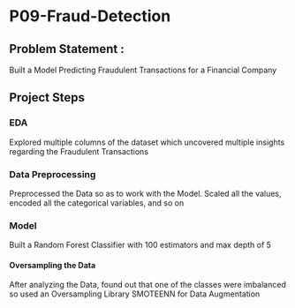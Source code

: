 # P09-Fraud-Detection

## Problem Statement : 
Built a Model Predicting Fraudulent Transactions for a Financial Company 
## Project Steps
### EDA
Explored multiple columns of the dataset which uncovered multiple insights regarding the Fraudulent Transactions
### Data Preprocessing
Preprocessed the Data so as to work with the Model. Scaled all the values, encoded all the categorical variables, and so on
### Model
Built a Random Forest Classifier with 100 estimators and max depth of 5
#### Oversampling the Data
After analyzing the Data, found out that one of the classes were imbalanced so used an Oversampling Library SMOTEENN for Data Augmentation
